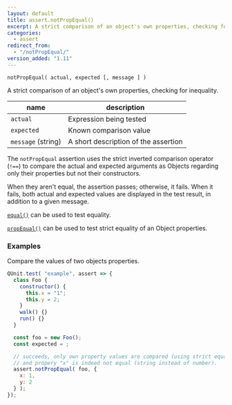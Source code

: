 ```yaml
---
layout: default
title: assert.notPropEqual()
excerpt: A strict comparison of an object's own properties, checking for inequality.
categories:
  - assert
redirect_from:
  - "/notPropEqual/"
version_added: "1.11"
---
```


`notPropEqual( actual, expected [, message ] )`

A strict comparison of an object's own properties, checking for inequality.

| name               | description                          |
|--------------------|--------------------------------------|
| `actual`           | Expression being tested              |
| `expected`         | Known comparison value               |
| `message` (string) | A short description of the assertion |

The `notPropEqual` assertion uses the strict inverted comparison operator (`!==`) to compare the actual and expected arguments as Objects regarding only their properties but not their constructors.

When they aren't equal, the assertion passes; otherwise, it fails. When it fails, both actual and expected values are displayed in the test result, in addition to a given message.

[`equal()`](./equal.md) can be used to test equality.

[`propEqual()`](./propEqual.md) can be used to test strict equality of an Object properties.

### Examples

Compare the values of two objects properties.

```js
QUnit.test( "example", assert => {
  class Foo {
    constructor() {
      this.x = "1";
      this.y = 2;
    }
    walk() {}
    run() {}
  }

  const foo = new Foo();
  const expected = ;

  // succeeds, only own property values are compared (using strict equality),
  // and propery "x" is indeed not equal (string instead of number).
  assert.notPropEqual( foo, {
    x: 1,
    y: 2
  } );
});
```
